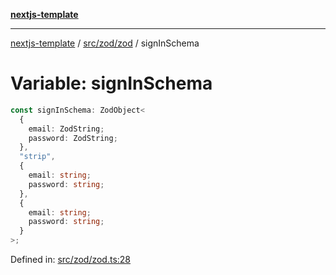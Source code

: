 [**nextjs-template**](../../../../README.md)

---

[nextjs-template](../../../../README.md) / [src/zod/zod](../README.md) / signInSchema

# Variable: signInSchema

```ts
const signInSchema: ZodObject<
  {
    email: ZodString;
    password: ZodString;
  },
  "strip",
  {
    email: string;
    password: string;
  },
  {
    email: string;
    password: string;
  }
>;
```

Defined in: [src/zod/zod.ts:28](https://github.com/Its-Satyajit/nextjs-template/blob/a020f2e64682696d16eea8be5c54d400aa09764e/src/zod/zod.ts#L28)

